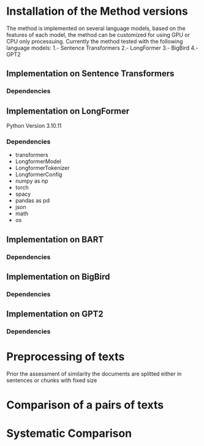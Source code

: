 # Installation of the Method versions 
The method is implemented on several language models, based on the features  of each model, the method can be customized for using  GPU or CPU only processuing. Currently the  method  tested with the following  language models:
1.- Sentence Transformers
2.- LongFormer
3.- BigBird
4.- GPT2

## Implementation on Sentence Transformers 
### Dependencies


## Implementation on LongFormer  
  Python Version 3.10.11 
### Dependencies
 * transformers
 * LongformerModel
 * LongformerTokenizer
 * LongformerConfig
 * numpy as np
 * torch
 * spacy
 * pandas as pd
 * json
 * math
 * os

## Implementation on BART
### Dependencies

## Implementation on BigBird
### Dependencies

## Implementation on GPT2
### Dependencies

# Preprocessing of texts 
Prior the assessment of similarity  the documents are splitted either in sentences or chunks with fixed size

# Comparison of a pairs of texts

# Systematic Comparison

# 

